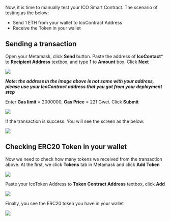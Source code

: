 Now, it is time to manually test your ICO Smart Contract.
The scenario of testing as the below:
- Send 1 ETH from your wallet to IcoContract Address
- Receive the Token in your wallet

## Sending a transaction

Open your Metamask, click **Send** button. Paste the address of **IcoContact*** to **Recipient Address** textbox, and type **1** to **Amount** box. Click **Next**

![](https://raw.githubusercontent.com/thanhson1085/DemoCoin/master/images/6.JPG)

***Note: the address in the image above is not same with your address, please use your IcoContract address that you got from your deployment step***


Enter **Gas limit** = 2000000, **Gas Price** = 221 Gwei. Click **Submit**

![](https://raw.githubusercontent.com/thanhson1085/DemoCoin/master/images/7.JPG)

If the transaction is success. You will see the screen as the below:

![](https://raw.githubusercontent.com/thanhson1085/DemoCoin/master/images/8.JPG)

## Checking ERC20 Token in your wallet

Now we need to check how many tokens we received from the transaction above. At the first, we click **Tokens** tab in Metamask and click **Add Token**

![](https://raw.githubusercontent.com/thanhson1085/DemoCoin/master/images/9.JPG)

Paste your IcoToken Address to **Token Contract Address** textbox, click **Add**

![](https://raw.githubusercontent.com/thanhson1085/DemoCoin/master/images/10.JPG)

Finally, you see the ERC20 token you have in your wallet

![](https://raw.githubusercontent.com/thanhson1085/DemoCoin/master/images/11.JPG)
